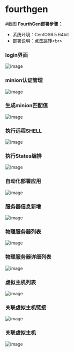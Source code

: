 # fourthgen
#截图
**FourthGen部署步骤：**
* 系统环境：CentOS6.5 64bit
* 部署说明：[点击跳转](http://blog.csdn.net/hnhuangyiyang/article/details/52775097)\<br>
### login界面
![image](https://github.com/hyxc/fourthgen/raw/master/screenshots/login.jpg)
### minion认证管理
![image](https://github.com/hyxc/fourthgen/raw/master/screenshots/minion_auth_man.jpg)
### 生成minion匹配值
![image](https://github.com/hyxc/fourthgen/raw/master/screenshots/out_minion_arg.jpg)
### 执行远程SHELL
![image](https://github.com/hyxc/fourthgen/raw/master/screenshots/remote_execute_shell.jpg)
### 执行States编排
![image](https://github.com/hyxc/fourthgen/raw/master/screenshots/remote_execute_state.jpg)
### 自动化部署应用
![image](https://github.com/hyxc/fourthgen/raw/master/screenshots/autodeploy_app.jpg)
### 服务器信息新增
![image](https://github.com/hyxc/fourthgen/raw/master/screenshots/server_info_add.jpg)
### 物理服务器列表
![image](https://github.com/hyxc/fourthgen/raw/master/screenshots/physical_server_list.jpg)
### 物理服务器详细列表
![image](https://github.com/hyxc/fourthgen/raw/master/screenshots/physical_server_details_list.jpg)
### 虚拟主机列表
![image](https://github.com/hyxc/fourthgen/raw/master/screenshots/virtual_host_list.jpg)
### 关联虚拟主机链接
![image](https://github.com/hyxc/fourthgen/raw/master/screenshots/Associated_virtual_host_con.jpg)
### 关联虚拟主机
![image](https://github.com/hyxc/fourthgen/raw/master/screenshots/Associated_virtual_host.jpg)

